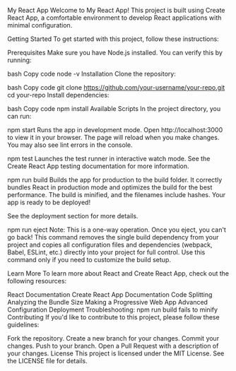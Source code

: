 My React App
Welcome to My React App! This project is built using Create React App, a comfortable environment to develop React applications with minimal configuration.

Getting Started
To get started with this project, follow these instructions:

Prerequisites
Make sure you have Node.js installed. You can verify this by running:

bash
Copy code
node -v
Installation
Clone the repository:

bash
Copy code
git clone https://github.com/your-username/your-repo.git
cd your-repo
Install dependencies:

bash
Copy code
npm install
Available Scripts
In the project directory, you can run:

npm start
Runs the app in development mode. Open http://localhost:3000 to view it in your browser. The page will reload when you make changes. You may also see lint errors in the console.

npm test
Launches the test runner in interactive watch mode. See the Create React App testing documentation for more information.

npm run build
Builds the app for production to the build folder. It correctly bundles React in production mode and optimizes the build for the best performance. The build is minified, and the filenames include hashes. Your app is ready to be deployed!

See the deployment section for more details.

npm run eject
Note: This is a one-way operation. Once you eject, you can't go back! This command removes the single build dependency from your project and copies all configuration files and dependencies (webpack, Babel, ESLint, etc.) directly into your project for full control. Use this command only if you need to customize the build setup.

Learn More
To learn more about React and Create React App, check out the following resources:

React Documentation
Create React App Documentation
Code Splitting
Analyzing the Bundle Size
Making a Progressive Web App
Advanced Configuration
Deployment
Troubleshooting: npm run build fails to minify
Contributing
If you'd like to contribute to this project, please follow these guidelines:

Fork the repository.
Create a new branch for your changes.
Commit your changes.
Push to your branch.
Open a Pull Request with a description of your changes.
License
This project is licensed under the MIT License. See the LICENSE file for details.

